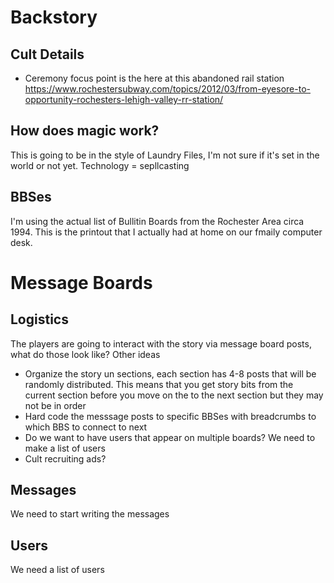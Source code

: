 # Backstory
## Cult Details
- Ceremony focus point is the here at this abandoned rail station https://www.rochestersubway.com/topics/2012/03/from-eyesore-to-opportunity-rochesters-lehigh-valley-rr-station/

## How does magic work?
This is going to be in the style of Laundry Files, I'm not sure if it's set in the world or not yet. Technology = sepllcasting

## BBSes
I'm using the actual list of Bullitin Boards from the Rochester Area circa 1994. This is the printout that I actually had at home on our fmaily computer desk.

# Message Boards
## Logistics
The players are going to interact with the story via message board posts, what do those look like? Other ideas
- Organize the story un sections, each section has 4-8 posts that will be randomly distributed. This means that you get story bits from the current section before you move on the to the next section but they may not be in order
- Hard code the messsage posts to specific BBSes with breadcrumbs to which BBS to connect to next
- Do we want to have users that appear on multiple boards? We need to make a list of users
- Cult recruiting ads?

## Messages
We need to start writing the messages

## Users
We need a list of users
